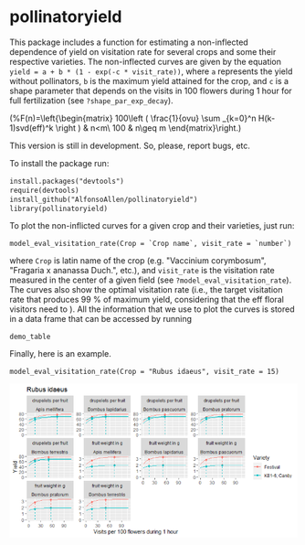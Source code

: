 # pollinatoryield

This package includes a function for estimating a non-inflected dependence of yield on visitation rate for several crops and some their respective varieties. The non-inflected curves are given by the equation `yield = a + b * (1 - exp(-c * visit_rate))`, where `a` represents the yield without pollinators, `b` is the maximum yield attained for the crop, and `c` is a shape parameter that depends on the visits in 100 flowers during 1 hour for full fertilization (see `?shape_par_exp_decay`).

\(%F(n)=\left\{\begin{matrix}
100\left ( \frac{1}{ovu} \sum _{k=0}^n H(k-1)svd(eff)^k \right ) & n<m\\ 
100 & n\geq m
\end{matrix}\right.\)

This version is still in development. So, please, report bugs, etc.

To install the package run:

```{r}
install.packages("devtools")
require(devtools)
install_github("AlfonsoAllen/pollinatoryield")
library(pollinatoryield)
```

To plot the non-inflicted curves for a given crop and their varieties, just run:

```{r}
model_eval_visitation_rate(Crop = `Crop name`, visit_rate = `number`)
```
where `Crop` is latin name of the crop (e.g. "Vaccinium corymbosum", "Fragaria x ananassa Duch.", etc.), and `visit_rate` is the visitation rate measured in the center of a given field (see `?model_eval_visitation_rate`). The curves also show the optimal visitation rate (i.e., the target visitation rate that produces 99 % of maximum yield, considering that the eff floral visitors need to ). All the information that we use to plot the curves is stored in a data frame that can be accessed by running

```{r}
demo_table
```

Finally, here is an example.
```{r}
model_eval_visitation_rate(Crop = "Rubus idaeus", visit_rate = 15)
```
![](Example/example_visitation.png)
